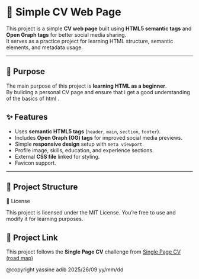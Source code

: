# 📄 Simple CV Web Page

This project is a simple **CV web page** built using **HTML5 semantic tags** and **Open Graph tags** for better social media sharing.  
It serves as a practice project for learning HTML structure, semantic elements, and metadata usage.

---

## 🎯 Purpose

The main purpose of this project is **learning HTML as a beginner**.  
By building a personal CV page and ensure that i get a good understanding of the basics of html .

## ✨ Features

- Uses **semantic HTML5 tags** (`header`, `main`, `section`, `footer`).
- Includes **Open Graph (OG) tags** for improved social media previews.
- Simple **responsive design** setup with `meta viewport`.
- Profile image, skills, education, and experience sections.
- External **CSS file** linked for styling.
- Favicon support.

---

## 📂 Project Structure

📄 License

This project is licensed under the MIT License.
You’re free to use and modify it for learning purposes.

## 📝 Project Link

This project follows the **Single Page CV** challenge from <a href="https://roadmap.sh/projects/single-page-cv" target="_blank" rel="noopener noreferrer"> Single Page CV (road map) </a>

@copyright yassine adib 2025/26/09 yy/mm/dd
